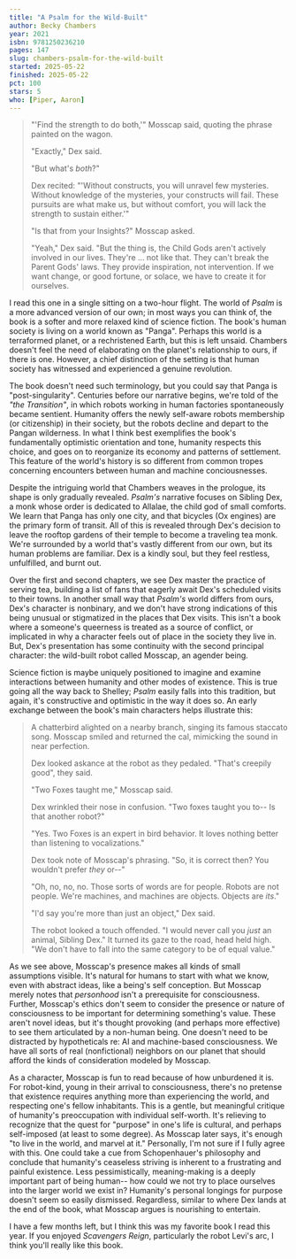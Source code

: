 ```yaml
---
title: "A Psalm for the Wild-Built"
author: Becky Chambers
year: 2021
isbn: 9781250236210
pages: 147
slug: chambers-psalm-for-the-wild-built
started: 2025-05-22
finished: 2025-05-22
pct: 100
stars: 5
who: [Piper, Aaron]
---
```


> "'Find the strength to do both,'" Mosscap said, quoting the phrase painted on the wagon.
> 
> "Exactly," Dex said.
> 
> "But what's _both_?"
> 
> Dex recited: "'Without constructs, you will unravel few mysteries. Without knowledge of the mysteries, your constructs will fail. These pursuits are what make us, but without comfort, you will lack the strength to sustain either.'"
> 
> "Is that from your Insights?" Mosscap asked.
> 
> "Yeah," Dex said. "But the thing is, the Child Gods aren't actively involved in our lives. They're ... not like that. They can't break the Parent Gods' laws. They provide inspiration, not intervention. If we want change, or good fortune, or solace, we have to create it for ourselves.

I read this one in a single sitting on a two-hour flight. The world of _Psalm_ is a more advanced version of our own; in most ways you can think of, the book is a softer and more relaxed kind of science fiction. The book's human society is living on a world known as "Panga". Perhaps this world is a terraformed planet, or a rechristened Earth, but this is left unsaid. Chambers doesn't feel the need of elaborating on the planet's relationship to ours, if there is one. However, a chief distinction of the setting is that human society has witnessed and experienced a genuine revolution.

The book doesn't need such terminology, but you could say that Panga is "post-singularity". Centuries before our narrative begins, we're told of the _"the Transition"_, in which robots working in human factories spontaneously became sentient. Humanity offers the newly self-aware robots membership (or citizenship) in their society, but the robots decline and depart to the Pangan wilderness. In what I think best exemplifies the book's fundamentally optimistic orientation and tone, humanity respects this choice, and goes on to reorganize its economy and patterns of settlement. This feature of the world's history is so different from common tropes concerning encounters between human and machine conciousnesses.

Despite the intriguing world that Chambers weaves in the prologue, its shape is only gradually revealed. _Psalm's_ narrative focuses on Sibling Dex, a monk whose order is dedicated to Allalae, the child god of small comforts. We learn that Panga has only one city, and that bicycles (Ox engines) are the primary form of transit. All of this is revealed through Dex's decision to leave the rooftop gardens of their temple to become a traveling tea monk. We're surrounded by a world that's vastly different from our own, but its human problems are familiar. Dex is a kindly soul, but they feel restless, unfulfilled, and burnt out.

Over the first and second chapters, we see Dex master the practice of serving tea, building a list of fans that eagerly await Dex's scheduled visits to their towns. In another small way that _Psalm's_ world differs from ours, Dex's character is nonbinary, and we don't have strong indications of this being unusual or stigmatized in the places that Dex visits. This isn't a book where a someone's queerness is treated as a source of conflict, or implicated in why a character feels out of place in the society they live in. But, Dex's presentation has some continuity with the second principal character: the wild-built robot called Mosscap, an agender being.

Science fiction is maybe uniquely positioned to imagine and examine interactions between humanity and other modes of existence. This is true going all the way back to Shelley; _Psalm_ easily falls into this tradition, but again, it's constructive and optimistic in the way it does so. An early exchange between the book's main characters helps illustrate this:

> A chatterbird alighted on a nearby branch, singing its famous staccato song. Mosscap smiled and returned the cal, mimicking the sound in near perfection.
>
> Dex looked askance at the robot as they pedaled. "That's creepily good", they said.
> 
> "Two Foxes taught me," Mosscap said.
> 
> Dex wrinkled their nose in confusion. "Two foxes taught you to-- Is that another robot?"
> 
> "Yes. Two Foxes is an expert in bird behavior. It loves nothing better than listening to vocalizations."
> 
> Dex took note of Mosscap's phrasing. "So, it is correct then? You wouldn't prefer _they_ or--"
>
> "Oh, no, no, no. Those sorts of words are for people. Robots are not people. We're machines, and machines are objects. Objects are _its_."
> 
> "I'd say you're more than just an object," Dex said.
> 
> The robot looked a touch offended. "I would never call you _just_ an animal, Sibling Dex." It turned its gaze to the road, head held high. "We don't have to fall into the same category to be of equal value."

As we see above, Mosscap's presence makes all kinds of small assumptions visible. It's natural for humans to start with what we know, even with abstract ideas, like a being's self conception. But Mosscap merely notes that _personhood_ isn't a prerequisite for consciousness. Further, Mosscap's ethics don't seem to consider the presence or nature of consciousness to be important for determining something's value. These aren't novel ideas, but it's thought provoking (and perhaps more effective) to see them articulated by a non-human being. One doesn't need to be distracted by hypotheticals re: AI and machine-based consciousness. We have all sorts of real (nonfictional) neighbors on our planet that should afford the kinds of consideration modeled by Mosscap.

As a character, Mosscap is fun to read because of how unburdened it is. For robot-kind, young in their arrival to consciousness, there's no pretense that existence requires anything more than experiencing the world, and respecting one's fellow inhabitants. This is a gentle, but meaningful critique of humanity's preoccupation with individual self-worth. It's relieving to recognize that the quest for "purpose" in one's life is cultural, and perhaps self-imposed (at least to some degree). As Mosscap later says, it's enough "to live in the world, and marvel at it." Personally, I'm not sure if I fully agree with this. One could take a cue from Schopenhauer's philosophy and conclude that humanity's ceaseless striving is inherent to a frustrating and painful existence. Less pessimistically, meaning-making is a deeply important part of being human-- how could we not try to place ourselves into the larger world we exist in? Humanity's personal longings for purpose doesn't seem so easily dismissed. Regardless, similar to where Dex lands at the end of the book, what Mosscap argues is nourishing to entertain.

I have a few months left, but I think this was my favorite book I read this year. If you enjoyed _Scavengers Reign_, particularly the robot Levi's arc, I think you'll really like this book.
